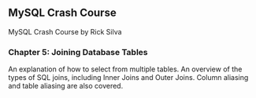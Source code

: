 ## MySQL Crash Course

MySQL Crash Course by Rick Silva

### Chapter 5: Joining Database Tables

 An explanation of how to select from multiple tables.  An overview of the types of SQL joins, including Inner Joins and Outer Joins.  Column aliasing and table aliasing are also covered.